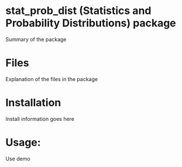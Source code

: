 # stat_prob_dist (Statistics and Probability Distributions) package

Summary of the package


# Files

Explanation of the files in the package


# Installation

Install information goes here 


# Usage:

Use demo

